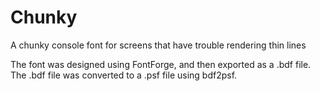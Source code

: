# Chunky
A chunky console font for screens that have trouble rendering thin lines

The font was designed using FontForge, and then exported as a .bdf file.
The .bdf file was converted to a .psf file using bdf2psf.
